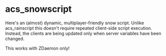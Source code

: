 # acs_snowscript
Here's an (almost) dynamic, multiplayer-friendly snow script. Unlike acs_rainscript this doesn't require repeated client-side script execution.
Instead, the clients are being updated only when server variables have been changed.

This works with ZDaemon only!
